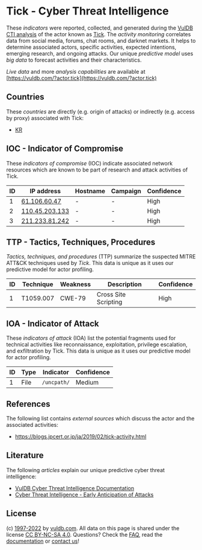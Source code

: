 # Tick - Cyber Threat Intelligence

These _indicators_ were reported, collected, and generated during the [VulDB CTI analysis](https://vuldb.com/?kb.cti) of the actor known as [Tick](https://vuldb.com/?actor.tick). The _activity monitoring_ correlates data from social media, forums, chat rooms, and darknet markets. It helps to determine associated actors, specific activities, expected intentions, emerging research, and ongoing attacks. Our unique _predictive model_ uses _big data_ to forecast activities and their characteristics.

_Live data_ and more _analysis capabilities_ are available at [https://vuldb.com/?actor.tick](https://vuldb.com/?actor.tick)

## Countries

These _countries_ are directly (e.g. origin of attacks) or indirectly (e.g. access by proxy) associated with Tick:

* [KR](https://vuldb.com/?country.kr)

## IOC - Indicator of Compromise

These _indicators of compromise_ (IOC) indicate associated network resources which are known to be part of research and attack activities of Tick.

ID | IP address | Hostname | Campaign | Confidence
-- | ---------- | -------- | -------- | ----------
1 | [61.106.60.47](https://vuldb.com/?ip.61.106.60.47) | - | - | High
2 | [110.45.203.133](https://vuldb.com/?ip.110.45.203.133) | - | - | High
3 | [211.233.81.242](https://vuldb.com/?ip.211.233.81.242) | - | - | High

## TTP - Tactics, Techniques, Procedures

_Tactics, techniques, and procedures_ (TTP) summarize the suspected MITRE ATT&CK techniques used by _Tick_. This data is unique as it uses our predictive model for actor profiling.

ID | Technique | Weakness | Description | Confidence
-- | --------- | -------- | ----------- | ----------
1 | T1059.007 | CWE-79 | Cross Site Scripting | High

## IOA - Indicator of Attack

These _indicators of attack_ (IOA) list the potential fragments used for technical activities like reconnaissance, exploitation, privilege escalation, and exfiltration by Tick. This data is unique as it uses our predictive model for actor profiling.

ID | Type | Indicator | Confidence
-- | ---- | --------- | ----------
1 | File | `/uncpath/` | Medium

## References

The following list contains _external sources_ which discuss the actor and the associated activities:

* https://blogs.jpcert.or.jp/ja/2019/02/tick-activity.html

## Literature

The following _articles_ explain our unique predictive cyber threat intelligence:

* [VulDB Cyber Threat Intelligence Documentation](https://vuldb.com/?kb.cti)
* [Cyber Threat Intelligence - Early Anticipation of Attacks](https://www.scip.ch/en/?labs.20201022)

## License

(c) [1997-2022](https://vuldb.com/?kb.changelog) by [vuldb.com](https://vuldb.com/?kb.about). All data on this page is shared under the license [CC BY-NC-SA 4.0](https://creativecommons.org/licenses/by-nc-sa/4.0/). Questions? Check the [FAQ](https://vuldb.com/?kb.faq), read the [documentation](https://vuldb.com/?kb) or [contact us](https://vuldb.com/?contact)!
